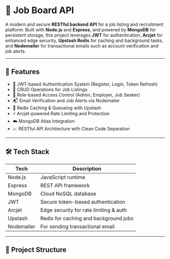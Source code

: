 # 💼 Job Board API

A modern and secure **RESTful backend API** for a job listing and recruitment platform. Built with **Node.js** and **Express**, and powered by **MongoDB** for persistent storage, this project leverages **JWT** for authentication, **Arcjet** for enhanced edge security, **Upstash Redis** for caching and background tasks, and **Nodemailer** for transactional emails such as account verification and job alerts.

---

## 🚀 Features

- 🔐 JWT-based Authentication System (Register, Login, Token Refresh)
- 🧾 CRUD Operations for Job Listings
- 🎯 Role-based Access Control (Admin, Employer, Job Seeker)
- 📬 Email Verification and Job Alerts via Nodemailer
- 🧠 Redis Caching & Queueing with Upstash
- ⚡ Arcjet-powered Rate Limiting and Protection
- ☁️ MongoDB Atlas Integration
- 📈 RESTful API Architecture with Clean Code Separation

---

## 🛠 Tech Stack

| Tech        | Description                                |
|-------------|--------------------------------------------|
| Node.js     | JavaScript runtime                         |
| Express     | REST API framework                         |
| MongoDB     | Cloud NoSQL database                       |
| JWT         | Secure token-based authentication          |
| Arcjet      | Edge security for rate limiting & auth     |
| Upstash     | Redis for caching and background jobs      |
| Nodemailer  | For sending transactional email            |

---

## 📁 Project Structure

